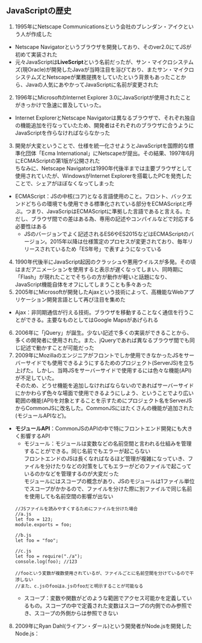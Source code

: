## JavaScriptの歴史
1. 1995年にNetscape Communicationsという会社のブレンダン・アイクという人が作成した
  - Netscape Navigatorというブラウザを開発しており、そのver2.0にてJSが初めて実装された
  - 元々JavaScriptは**LiveScript**という名前だったが、サン・マイクロシステムズ(現Oracle)が開発したJavaが当時注目を浴びており、またサン・マイクロシステムズとNetscapeが業務提携をしていたという背景もあったことから、Javaの人気にあやかってJavaScriptに名前が変更された
2. 1996年にMicrosoftのInternet Explorer 3.0にJavaScriptが使用されたことがきっかけで急速に普及していった。
  - Internet ExplorerとNetscape Navigatorは異なるブラウザで、それぞれ独自の機能追加を行なっていたため、開発者はそれぞれのブラウザに合うようにJavaScriptを作らなければならなかった
3. 開発が大変ということで、仕様を統一化させようとJavaScriptを国際的な標準化団体「Ecma International」にNetscapeが提出。その結果、1997年6月にECMAScriptの第1版が公開された  
ちなみに、Netscape Navigatorは1990年代後半までは主要ブラウザとして使用されていたが、WindowsがInternet Explorerを搭載したPCを発売したことで、シェアがほぼなくなってしまった
  - ECMAScript：JSの中核(コア)となる言語使用のこと。フロント、バックエンドどちらの環境でも使用できる標準化されている部分をECMAScriptと呼ぶ。つまり、JavaScripはECMAScriptに準拠した言語であると言える。ただし、ブラウザ間での差はある為、専用の記述やコンパイルなどで対応する必要性はある
    - JSのバージョンでよく記述されるES6やES2015などはECMAScriptのバージョン。2015年以降は仕様策定のプロセスが変更されており、毎年リリースされているため「ES年号」で表すようになっている
4. 1990年代後半にJavaScript起因のクラッシュや悪用ウイルスが多発。その頃はまだアニメーションを使用すると表示が遅くなってしまい、同時期に「Flash」が現れたことでそちらの方が動作が軽いと話題になり、JavaScript機能自体をオフにしてしまうことも多々あった
5. 2005年にMicrosoftが開発したAjaxという技術によって、高機能なWebアプリケーション開発言語として再び注目を集めた
  - Ajax：非同期通信が行える技術。ブラウザを移動することなく通信を行うことができる。主要なものとしてはGoogle Mapsがあげられる
6. 2006年に「jQuery」が誕生。少ない記述で多くの実装ができることから、多くの開発者に使用された。また、jQueryであれば異なるブラウザ間でも同じ記述で動かすことが可能だった
7. 2009年にMozillaのエンジニアがフロントでしか使用できなかったJSをサーバーサイドでも使用できるようにするためのプロジェクト(ServerJS)を立ち上げた。しかし、当時JSをサーバーサイドで使用するには色々な機能(API)が不足していた。  
そのため、どうせ機能を追加しなければならないのであればサーバーサイドにかかわらず色々な場面で使用できるようにしよう、ということでより広い範囲の機能(API)を対象とすることを示すためにプロジェクト名をServerJSからCommonJSに改名した。CommonJSにはたくさんの機能が追加された(モジュールAPIなど)。
  - **モジュールAPI**：CommonJSのAPIの中で特にフロントエンド開発にも大きく影響するAPI
    - モジュール：モジュールは変数などの名前空間と言われる仕組みを管理することができる。同じ名前でもエラーが起こらない  
    フロントエンドのJSは長くなればなるほど管理が複雑になっていき、ファイルを分けたりなどの対策をしてもエラーがどのファイルで起こっているのかなどを管理するのが大変だった  
    モジュールにはスコープの概念があり、JSのモジュールは1ファイル単位でスコープがかかるので、ファイルを分けた際に別ファイルで同じ名前を使用しても名前空間の影響が出ない
    ```
    //JSファイルを読みやすくするためにファイルを分けた場合
    //a.js
    let foo = 123;
    module.exports = foo;

    //b.js
    let foo = "foo";

    //c.js
    let foo = require("./a");
    console.log(foo); //123

    //fooという変数が複数使用されているが、ファイルごとに名前空間を分けているので干渉しない
    //また、c.jsのfooはa.jsのfooだと明示することが可能なる
    ```
      - スコープ：変数や関数がどのような範囲でアクセス可能かを定義しているもの。スコープの中で定義された変数はスコープの内側でのみ参照でき、スコープの外側からは参照できない
8. 2009年にRyan Dahl(ライアン・ダール)という開発者がNode.jsを開発した
  Node.js：